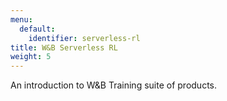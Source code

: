 ```yaml
---
menu:
  default:
    identifier: serverless-rl
title: W&B Serverless RL
weight: 5
---
```


An introduction to W&B Training suite of products.